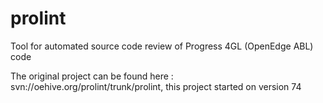 # prolint
Tool for automated source code review of Progress 4GL (OpenEdge ABL) code

The original project can be found here : svn://oehive.org/prolint/trunk/prolint, this project started on version 74
